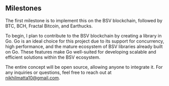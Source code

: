 ## Milestones

The first milestone is to implement this on the BSV blockchain, followed by BTC, BCH, Fractal Bitcoin, and Earthucks.

To begin, I plan to contribute to the BSV blockchain by creating a library in Go. Go is an ideal choice for this project due to its support for concurrency, high performance, and the mature ecosystem of BSV libraries already built on Go. These features make Go well-suited for developing scalable and efficient solutions within the BSV ecosystem.

The entire concept will be open source, allowing anyone to integrate it. For any inquiries or questions, feel free to reach out at nikhilmatta10@gmail.com.
